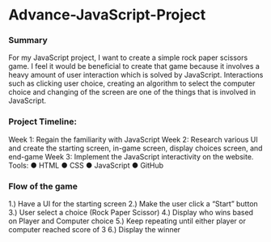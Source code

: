 # Advance-JavaScript-Project

### Summary
For my JavaScript project, I want to create a simple rock paper scissors game. I feel it would
be beneficial to create that game because it involves a heavy amount of user interaction
which is solved by JavaScript. Interactions such as clicking user choice, creating an algorithm
to select the computer choice and changing of the screen are one of the things that is
involved in JavaScript.

### Project Timeline:
Week 1: Regain the familiarity with JavaScript
Week 2: Research various UI and create the starting screen, in-game screen, display
choices screen, and end-game
Week 3: Implement the JavaScript interactivity on the website.
Tools:
● HTML
● CSS
● JavaScript
● GitHub

### Flow of the game
1.) Have a UI for the starting screen
2.) Make the user click a “Start” button
3.) User select a choice (Rock Paper Scissor)
4.) Display who wins based on Player and Computer choice
5.) Keep repeating until either player or computer reached score of 3
6.) Display the winner
